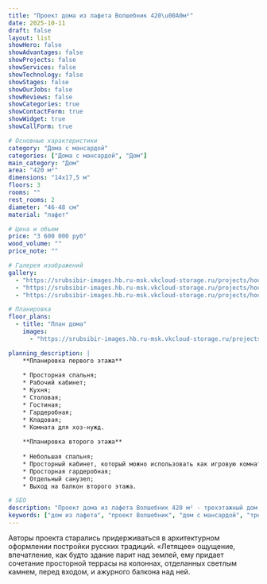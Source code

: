 ```yaml
---
title: "Проект дома из лафета Волшебник 420\u00A0м²"
date: 2025-10-11
draft: false
layout: list
showHero: false
showAdvantages: false
showProjects: false
showServices: false
showTechnology: false
showStages: false
showOurJobs: false
showReviews: false
showCategories: true
showContactForm: true
showWidget: true
showCallForm: true

# Основные характеристики
category: "Дома с мансардой"
categories: ["Дома с мансардой", "Дом"]
main_category: "Дом"
area: "420 м²"
dimensions: "14х17,5 м"
floors: 3
rooms: ""
rest_rooms: 2
diameter: "46-48 см"
material: "лафет"

# Цена и объем
price: "3 600 000 руб"
wood_volume: ""
price_note: ""

# Галерея изображений
gallery:
  - "https://srubsibir-images.hb.ru-msk.vkcloud-storage.ru/projects/houses/volshebnik-420/volshebnik-420-1.jpg"
  - "https://srubsibir-images.hb.ru-msk.vkcloud-storage.ru/projects/houses/volshebnik-420/volshebnik-420-2.jpg"
  - "https://srubsibir-images.hb.ru-msk.vkcloud-storage.ru/projects/houses/volshebnik-420/volshebnik-420-3.jpg"

# Планировка
floor_plans:
  - title: "План дома"
    images:
      - "https://srubsibir-images.hb.ru-msk.vkcloud-storage.ru/projects/houses/volshebnik-420/volshebnik-420-3.jpg"

planning_description: |
    **Планировка первого этажа**
    
    * Просторная спальня;
    * Рабочий кабинет;
    * Кухня;
    * Столовая;
    * Гостиная;
    * Гардеробная;
    * Кладовая;
    * Комната для хоз-нужд.
    
    **Планировка второго этажа**
    
    * Небольшая спальня;
    * Просторный кабинет, который можно использовать как игровую комнату, а потом превратить в удобное помещение для занятий;
    * Просторная гардеробная;
    * Отдельный санузел;
    * Выход на балкон второго этажа.

# SEO
description: "Проект дома из лафета Волшебник 420 м² - трехэтажный дом с мансардой в русских традициях. 2 комнаты отдыха, диаметр лафета 46-48 см. Просторный дом для семьи с ребенком."
keywords: ["дом из лафета", "проект Волшебник", "дом с мансардой", "трехэтажный дом", "дом 420 м²", "деревянный дом", "русский стиль"]
---
```


Авторы проекта старались придерживаться в архитектурном оформлении постройки русских традиций. «Летящее» ощущение, впечатление, как будто здание парит над землей, ему придает сочетание просторной террасы на колоннах, отделанных светлым камнем, перед входом, и ажурного балкона над ней.